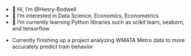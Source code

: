 - 👋 Hi, I’m @Henry-Bodwell
- 👀 I’m interested in Data Science, Economics, Econometrics
- 🌱 I’m currently learning Python libraries such as scikit learn, seaborn, and tensorflow

<!---
Henry-Bodwell/Henry-Bodwell is a ✨ special ✨ repository because its `README.md` (this file) appears on your GitHub profile.
You can click the Preview link to take a look at your changes.
--->

- Currently finishing up a project analyzing WMATA Metro data to more accurately predict train behavior
